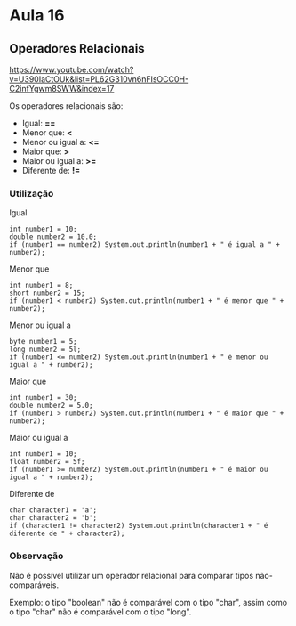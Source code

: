 # Aula 16

## Operadores Relacionais

https://www.youtube.com/watch?v=U390IaCtOUk&list=PL62G310vn6nFIsOCC0H-C2infYgwm8SWW&index=17

Os operadores relacionais são:

- Igual: **==**
- Menor que: **<**
- Menor ou igual a: **<=**
- Maior que: **>**
- Maior ou igual a: **>=**
- Diferente de: **!=**

### Utilização

Igual

```
int number1 = 10;
double number2 = 10.0;
if (number1 == number2) System.out.println(number1 + " é igual a " + number2);
```

Menor que

```
int number1 = 8;
short number2 = 15;
if (number1 < number2) System.out.println(number1 + " é menor que " + number2);
```

Menor ou igual a

```
byte number1 = 5;
long number2 = 5l;
if (number1 <= number2) System.out.println(number1 + " é menor ou igual a " + number2);
```

Maior que

```
int number1 = 30;
double number2 = 5.0;
if (number1 > number2) System.out.println(number1 + " é maior que " + number2);
```

Maior ou igual a

```
int number1 = 10;
float number2 = 5f;
if (number1 >= number2) System.out.println(number1 + " é maior ou igual a " + number2);
```

Diferente de

```
char character1 = 'a';
char character2 = 'b';
if (character1 != character2) System.out.println(character1 + " é diferente de " + character2);
```

### Observação

Não é possível utilizar um operador relacional para comparar tipos não-comparáveis.

Exemplo: o tipo "boolean" não é comparável com o tipo "char", assim como o tipo "char" não é comparável com o tipo "long".
